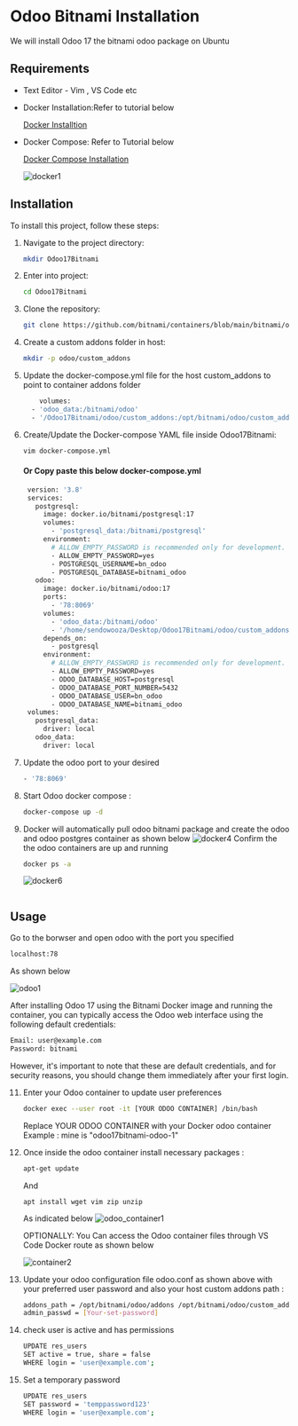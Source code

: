 # Odoo Bitnami Installation

We will install Odoo 17 the bitnami odoo package on Ubuntu 

## Requirements
- Text Editor - Vim , VS Code etc

- Docker Installation:Refer to tutorial below
  
  [Docker Installtion](https://docs.docker.com/desktop/install/linux/ubuntu/)
  
- Docker Compose: Refer to Tutorial below

  [Docker Compose Installation](https://phoenixnap.com/kb/install-docker-compose-on-ubuntu-20-04)
  
  ![docker1](https://github.com/user-attachments/assets/d6b5186b-79f2-4f58-90c7-1fd7de5ee56f)


## Installation

To install this project, follow these steps:


1. Navigate to the project directory:
    ```bash
    mkdir Odoo17Bitnami
    ```
2. Enter into project:
    ```bash
    cd Odoo17Bitnami
    ```
3. Clone the repository:
    ```bash
    git clone https://github.com/bitnami/containers/blob/main/bitnami/odoo/docker-compose.yml
    ```
4. Create a custom addons folder in host:
    ```bash
    mkdir -p odoo/custom_addons
    ```
5. Update the docker-compose.yml file for the host custom_addons to point to container addons folder
    ```bash
        volumes:
      - 'odoo_data:/bitnami/odoo'
      - '/Odoo17Bitnami/odoo/custom_addons:/opt/bitnami/odoo/custom_addons'
    ```
6. Create/Update the Docker-compose YAML file inside Odoo17Bitnami:
    ```bash
    vim docker-compose.yml
    ```
    #### Or Copy paste this below docker-compose.yml
   ```bash
    version: '3.8'
    services:
      postgresql:
        image: docker.io/bitnami/postgresql:17
        volumes:
          - 'postgresql_data:/bitnami/postgresql'
        environment:
          # ALLOW_EMPTY_PASSWORD is recommended only for development.
          - ALLOW_EMPTY_PASSWORD=yes
          - POSTGRESQL_USERNAME=bn_odoo
          - POSTGRESQL_DATABASE=bitnami_odoo
      odoo:
        image: docker.io/bitnami/odoo:17
        ports:
          - '78:8069'
        volumes:
          - 'odoo_data:/bitnami/odoo'
          - '/home/sendowooza/Desktop/Odoo17Bitnami/odoo/custom_addons:/opt/bitnami/odoo/custom_addons'
        depends_on:
          - postgresql
        environment:
          # ALLOW_EMPTY_PASSWORD is recommended only for development.
          - ALLOW_EMPTY_PASSWORD=yes
          - ODOO_DATABASE_HOST=postgresql
          - ODOO_DATABASE_PORT_NUMBER=5432
          - ODOO_DATABASE_USER=bn_odoo
          - ODOO_DATABASE_NAME=bitnami_odoo
    volumes:
      postgresql_data:
        driver: local
      odoo_data:
        driver: local
    ```
7. Update the odoo port to your desired
   ```bash
   - '78:8069'
   ```
9. Start Odoo docker compose :
    ```bash
   docker-compose up -d
    ```
10. Docker will automatically pull odoo bitnami package and create the odoo and odoo postgres container as shown below
    ![docker4](https://github.com/user-attachments/assets/0448be54-6fa1-4be3-84a0-9e00184a4dac)
    Confirm the the odoo containers are up and running
    ```bash
    docker ps -a
    ```
    ![docker6](https://github.com/user-attachments/assets/019a4d92-8407-47fd-b01a-249c2efdc734)

    ```
## Usage

Go to the borwser and open odoo with the port you specified

```bash
localhost:78
```
As shown below

![odoo1](https://github.com/user-attachments/assets/55004fa4-b100-471d-a24a-ccc97ba475df)

After installing Odoo 17 using the Bitnami Docker image and running the container, you can typically access the Odoo web interface using the following default credentials:
```bash
Email: user@example.com
Password: bitnami
```
However, it's important to note that these are default credentials, and for security reasons, you should change them immediately after your first login.

11. Enter your Odoo container to update user preferences
    ```bash
    docker exec --user root -it [YOUR ODOO CONTAINER] /bin/bash
    ```
    Replace YOUR ODOO CONTAINER with your Docker odoo container Example : mine is "odoo17bitnami-odoo-1"
12. Once inside the odoo container install necessary packages :
    ```bash
    apt-get update
    ```
    And
    ```
    apt install wget vim zip unzip
    ```
    As indicated below
    ![odoo_container1](https://github.com/user-attachments/assets/197b1a0f-ac42-4d26-9805-9a0ba06fa0f5)

    OPTIONALLY: You Can access the Odoo container files through VS Code Docker route as shown below
    
    ![container2](https://github.com/user-attachments/assets/31b7a07e-dfa3-4678-a65c-e92f461dad62)
13. Update your odoo configuration file odoo.conf as shown above with your preferred user password and also your host custom addons path :
    ```bash
    addons_path = /opt/bitnami/odoo/addons /opt/bitnami/odoo/custom_addons
    admin_passwd = [Your-set-password]
    ```
14. check user is active and has permissions
    ```bash
    UPDATE res_users 
    SET active = true, share = false 
    WHERE login = 'user@example.com';
    ```
15. Set a temporary password

    ```bash
    UPDATE res_users 
    SET password = 'temppassword123'
    WHERE login = 'user@example.com';
